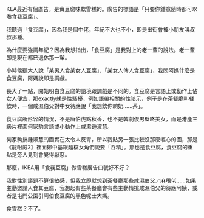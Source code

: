 

KEA最近有個廣告，是賣豆腐味軟雪糕的。廣告的標語是「只要你鍾意隨時都可以嚟食我豆腐」。

我聽過「食豆腐」，因為我是個中佬，年紀不大也不小，即是出街會被小朋友叫叔叔那種。

為什麼要強調年紀？因為我想指出，「食豆腐」是我對上的老一輩的說法。老一輩即是現在都已退休那一輩。

小時候聽大人說「某男人食某女人豆腐」、「某女人俾人食豆腐」，我問阿媽什麼是食豆腐，阿媽說即是調戲。

長大了一點，開始明白食豆腐的語境跟調戲是不同的。食豆腐是言語上或動作上佔女人便宜，那exactly就是性騷擾，例如語帶相關的性暗示，例子是在茶餐廳叫餐飲時，一個咸濕伯父對中女待應說「我想飲你啲奶......茶」。

食豆腐所形容的情況，不是唐伯虎點秋香，也不是韓劇俊男壁咚美女，而是港產三級片裡面何家駒言語或小動作上咸濕鍾淑慧。

何家駒搞鍾淑慧的圖實在太令人反胃，所以我貼另一張比較沒那麼嘔心的圖，那是《龍咁威2》裡面鄭中基跟麵檔女角們說要「吞精」。那也是食豆腐，食豆腐的重點是旁人見到會覺得厭惡。

那麼，IKEA用「食我豆腐」做雪糕廣告口號好不好？

我對性別議題不算很敏感，但我立即就想到茶餐廳那些咸濕伯父／麻甩佬……如果主動邀請人食其豆腐，我想起有些茶餐廳會有些主動情挑咸濕伯父的待應阿姨，或者是屯門公園引阿伯食豆腐的黑色呢士大媽。

食雪糕？不了。